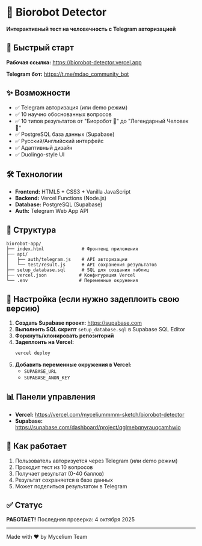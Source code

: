 # 🤖 Biorobot Detector

**Интерактивный тест на человечность с Telegram авторизацией**

## 🚀 Быстрый старт

**Рабочая ссылка:** https://biorobot-detector.vercel.app

**Telegram бот:** https://t.me/mdao_community_bot

## ✨ Возможности

- ✅ Telegram авторизация (или demo режим)
- ✅ 10 научно обоснованных вопросов
- ✅ 10 типов результатов от "Биоробот 🤖" до "Легендарный Человек 🦄"
- ✅ PostgreSQL база данных (Supabase)
- ✅ Русский/Английский интерфейс
- ✅ Адаптивный дизайн
- ✅ Duolingo-style UI

## 🛠️ Технологии

- **Frontend:** HTML5 + CSS3 + Vanilla JavaScript
- **Backend:** Vercel Functions (Node.js)
- **Database:** PostgreSQL (Supabase)
- **Auth:** Telegram Web App API

## 📁 Структура

```
biorobot-app/
├── index.html              # Фронтенд приложения
├── api/
│   ├── auth/telegram.js    # API авторизации
│   └── test/result.js      # API сохранения результатов
├── setup_database.sql      # SQL для создания таблиц
├── vercel.json            # Конфигурация Vercel
└── .env                   # Переменные окружения
```

## 🔧 Настройка (если нужно задеплоить свою версию)

1. **Создать Supabase проект:** https://supabase.com
2. **Выполнить SQL скрипт** `setup_database.sql` в Supabase SQL Editor
3. **Форкнуть/клонировать репозиторий**
4. **Задеплоить на Vercel:**
   ```bash
   vercel deploy
   ```
5. **Добавить переменные окружения в Vercel:**
   - `SUPABASE_URL`
   - `SUPABASE_ANON_KEY`

## 📊 Панели управления

- **Vercel:** https://vercel.com/myceliummmm-sketch/biorobot-detector
- **Supabase:** https://supabase.com/dashboard/project/qglmebqnyrauqcamhwio

## 🎯 Как работает

1. Пользователь авторизуется через Telegram (или demo режим)
2. Проходит тест из 10 вопросов
3. Получает результат (0-40 баллов)
4. Результат сохраняется в базе данных
5. Может поделиться результатом в Telegram

## ✅ Статус

**РАБОТАЕТ!** Последняя проверка: 4 октября 2025

---

Made with ❤️ by Mycelium Team
